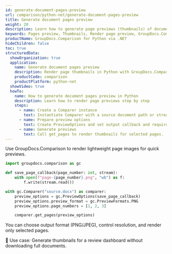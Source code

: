 ```yaml
---
id: generate-document-pages-preview
url: comparison/python-net/generate-document-pages-preview
title: Generate document pages preview
weight: 20
description: Learn how to generate page previews (thumbnails) of documents using GroupDocs.Comparison for Python via .NET.
keywords: Pages preview, Thumbnails, Render page preview, GroupDocs.Comparison Python
productName: GroupDocs.Comparison for Python via .NET
hideChildren: false
toc: true
structuredData:
  showOrganization: true
  application:
    name: Generate document pages preview
    description: Render page thumbnails in Python with GroupDocs.Comparison for Python via .NET
    productCode: comparison
    productPlatform: python-net
  showVideo: true
  howTo:
    name: How to generate document pages preview in Python
    description: Learn how to render page previews step by step
    steps:
      - name: Create a Comparer instance
        text: Instantiate Comparer with a source document path or stream.
      - name: Prepare preview options
        text: Create PreviewOptions and set output callback and required pages.
      - name: Generate previews
        text: Call get_pages to render thumbnails for selected pages.
---
```


Use GroupDocs.Comparison to render lightweight page images for quick previews.

```python
import groupdocs.comparison as gc

def save_page_callback(page_number: int, stream):
    with open(f"page-{page_number}.png", "wb") as f:
        f.write(stream.read())

with gc.Comparer("source.docx") as comparer:
    preview_options = gc.PreviewOptions(save_page_callback)
    preview_options.preview_format = gc.PreviewFormats.PNG
    preview_options.page_numbers = [1, 2, 3]

    comparer.get_pages(preview_options)
```

You can choose output format (PNG/JPEG), control resolution, and render only selected pages.

🔹 Use case: Generate thumbnails for a review dashboard without downloading full documents.


